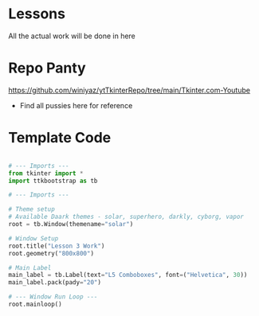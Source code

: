# Lessons 

All the actual work will be done in here 


# Repo Panty 

https://github.com/winiyaz/ytTkinterRepo/tree/main/Tkinter.com-Youtube
- Find all pussies here for reference

# Template Code 

```py

# --- Imports ---
from tkinter import *
import ttkbootstrap as tb

# --- Imports ---

# Theme setup
# Available Daark themes - solar, superhero, darkly, cyborg, vapor
root = tb.Window(themename="solar")

# Window Setup
root.title("Lesson 3 Work")
root.geometry("800x800")

# Main Label 
main_label = tb.Label(text="L5 Comboboxes", font=("Helvetica", 30))
main_label.pack(pady="20")

# --- Window Run Loop ---
root.mainloop()

```